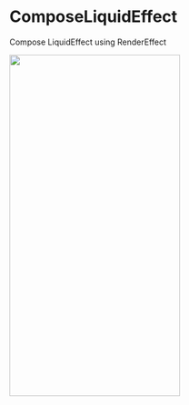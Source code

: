 # ComposeLiquidEffect
Compose LiquidEffect using RenderEffect


<img src="https://github.com/elec60/ComposeLiquidEffect/assets/10692245/c25e516f-6594-46ad-af96-86a8210cc837" width="300" height="600"/>
